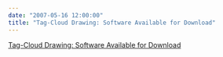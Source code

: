 ```yaml
---
date: "2007-05-16 12:00:00"
title: "Tag-Cloud Drawing: Software Available for Download"
---
```


[Tag-Cloud Drawing: Software Available for Download](/lemire/blog/2007/05-16-tag-cloud-drawing-software-available-for-download)


